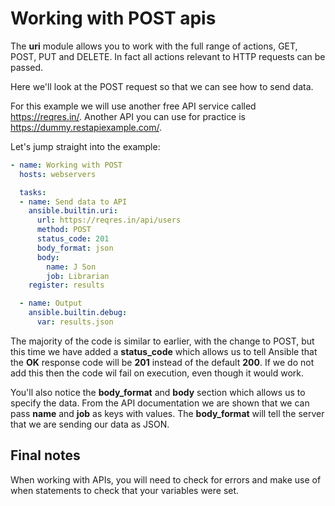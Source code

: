 # Working with POST apis

The **uri** module allows you to work with the full range of actions, GET, POST, PUT and DELETE.  In fact all actions relevant to HTTP requests can be passed.

Here we'll look at the POST request so that we can see how to send data.

For this example we will use another free API service called https://reqres.in/.  Another API you can use for practice is https://dummy.restapiexample.com/.

Let's jump straight into the example:

```yaml
- name: Working with POST
  hosts: webservers

  tasks:
  - name: Send data to API
    ansible.builtin.uri:
      url: https://reqres.in/api/users
      method: POST
      status_code: 201
      body_format: json
      body:
        name: J Son
        job: Librarian
    register: results

  - name: Output
    ansible.builtin.debug:
      var: results.json
```

The majority of the code is similar to earlier, with the change to POST, but this time we have added a **status_code** which allows us to tell Ansible that the **OK** response code will be **201** instead of the default **200**.  If we do not add this then the code wil fail on execution, even though it would work.

You'll also notice the **body_format** and **body** section which allows us to specify the data.  From the API documentation we are shown that we can pass **name** and **job** as keys with values.  The **body_format** will tell the server that we are sending our data as JSON.

## Final notes

When working with APIs, you will need to check for errors and make use of when statements to check that your variables were set.